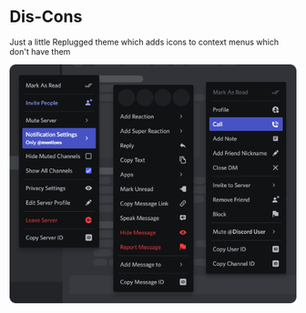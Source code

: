 # Dis-Cons

Just a little Replugged theme which adds icons to context menus which don't have them

![Theme Image](https://raw.githubusercontent.com/Bitslayn/Dis-Cons/main/dis-cons.png)
